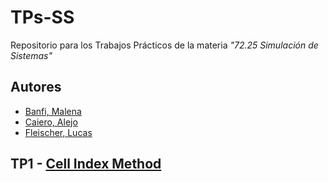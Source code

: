 # TPs-SS
Repositorio para los Trabajos Prácticos de la materia *"72.25 Simulación de Sistemas"*

## Autores
- [Banfi, Malena](https://github.com/malenabanfi)
- [Caiero, Alejo](https://github.com/AleCaeiro)
- [Fleischer, Lucas](https://github.com/lucasfleischer07)

## TP1 - [Cell Index Method](https://github.com/lucasfleischer07/TPs-SS/TP1)
  
